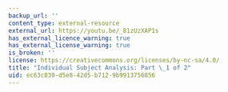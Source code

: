 ```yaml
---
backup_url: ''
content_type: external-resource
external_url: https://youtu.be/_81zUzXAP1s
has_external_licence_warning: true
has_external_license_warning: true
is_broken: ''
license: https://creativecommons.org/licenses/by-nc-sa/4.0/
title: "Individual Subject Analysis: Part \_1 of 2"
uid: ec63c830-d5e8-42d5-b712-9b9913756856
---
```

